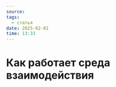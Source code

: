 ```yaml
---
source: 
tags:
  - статья
date: 2025-02-01
time: 13:33
---
```


# Как работает среда взаимодействия

